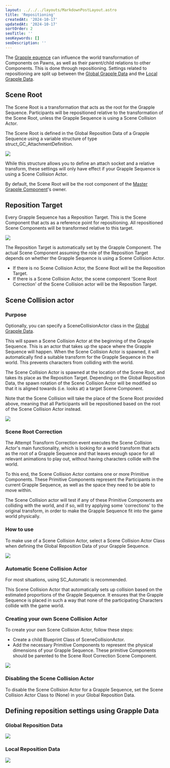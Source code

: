 ```yaml
---
layout: ../../../layouts/MarkdownPostLayout.astro
title: 'Repositioning'
createdAt: '2024-10-17'
updatedAt: '2024-10-17'
sortOrder: 2
seoTitle: ''
seoKeywords: []
seoDescription: ''
---
```


The [Grapple equence](/grapple-component/1-overview-of-the-grapple-component/010-basic-concepts) can influence the world transformation of Components on Pawns, as well as their parent/child relations to other Components. This is done through repositioning. Settings related to repositioning are split up between the [Global Grapple Data](/grapple-component/2-effects-of-the-grapple-component/010-grapple-data) and the [Local Grapple Data](/grapple-component/2-effects-of-the-grapple-component/010-grapple-data).

## Scene Root

The Scene Root is a transformation that acts as the root for the Grapple Sequence. Participants will be repositioned relative to the transformation of the Scene Root, unless the Grapple Sequence is using a Scene Collision Actor.

The Scene Root is defined in the Global Reposition Data of a Grapple Sequence using a variable structure of type  <span class="object">struct_GC_AttachmentDefinition</span>. 

![](../../../assets/grapple-component/scene-root.jpg)

While this structure allows you to define an attach socket and a relative transform, these settings will only have effect if your Grapple Sequence is using a Scene Collision Actor.

By default, the Scene Root will be the root component of the [Master Grapple Component](/grapple-component/2-effects-of-the-grapple-component/010-grapple-data)'s owner.

## Reposition Target

Every Grapple Sequence has a Reposition Target. This is the Scene Component that acts as a reference point for repositioning. All repositioned Scene Components will be transformed relative to this target.

![](../../../assets/grapple-component/get-reposition-target.jpg)

The Reposition Target is automatically set by the Grapple Component. The actual Scene Component assuming the role of the Reposition Target depends on whether the Grapple Sequence is using a Scene Collision Actor.

* If there is no Scene Collision Actor, the Scene Root will be the Reposition Target.
* If there is a Scene Collision Actor, the scene component 'Scene Root Correction' of the Scene Collision actor will be the Reposition Target.

## Scene Collision actor

### Purpose

Optionally, you can specify a <span class="object">SceneCollisionActor</span> class in the [Global Grapple Data](/grapple-component/2-effects-of-the-grapple-component/010-grapple-data).

This will spawn a Scene Collision Actor at the beginning of the Grapple Sequence. This is an actor that takes up the space where the Grapple Sequence will happen. When the Scene Collision Actor is spawned, it will automatically find a suitable transform for the Grapple Sequence in the world. This prevents characters from colliding with the world.

The Scene Collision Actor is spawned at the location of the Scene Root, and takes its place as the Reposition Target. Depending on the Global Reposition Data, the spawn rotation of the Scene Collision Actor will be modified so that it is aligned towards (i.e. looks at) a target Scene Component.

Note that the Scene Collision will take the place of the Scene Root provided above, meaning that all Participants will be repositioned based on the root of the Scene Collision Actor instead.

![](../../../assets/grapple-component/scene-collision-actor-preview.jpg)

### Scene Root Correction

The <span class="function">Attempt Transform Correction</span> event executes the Scene Collision Actor's main functionality, which is looking for a world transform that acts as the root of a Grapple Sequence and that leaves enough space for all relevant animations to play out, without having characters collide with the world.

To this end, the Scene Collision Actor contains one or more Primitive Components. These Primitive Components represent the Participants in the current Grapple Sequence, as well as the space they need to be able to move within.

The Scene Collision actor will test if any of these Primitive Components are colliding with the world, and if so, will try applying some 'corrections' to the original transform, in order to make the Grapple Sequence fit into the game world physically.

### How to use

To make use of a Scene Collision Actor, select a Scene Collision Actor Class when defining the Global Reposition Data of your Grapple Sequence.

![](../../../assets/grapple-component/scene-collision-node.jpg)

### Automatic Scene Collision Actor

For most situations, using <span class="object">SC_Automatic</span> is recommended.

This Scene Collision Actor that automatically sets up collision based on the estimated proportions of the Grapple Sequence. It ensures that the Grapple Sequence is placed in such a way that none of the participating Characters collide with the game world.

### Creating your own Scene Collision Actor

To create your own Scene Collision Actor, follow these steps:

* Create a child Blueprint Class of <span class="object">SceneCollisionActor</span>.
* Add the necessary Primitive Components to represent the physical dimensions of your Grapple Sequence. These primitive Components should be parented to the Scene Root Correction Scene Component.

![](../../../assets/grapple-component/sc-hierarchy.jpg)

### Disabling the Scene Collision Actor

To disable the Scene Collision Actor for a Grapple Sequence, set the Scene Collision Actor Class to (None) in your Global Reposition Data.

## Defining reposition settings using Grapple Data

### Global Reposition Data

![](../../../assets/grapple-component/global-reposition-data.jpg)

### Local Reposition Data

![](../../../assets/grapple-component/local-reposition-data-nodes.jpg)

